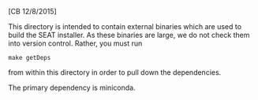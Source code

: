 [CB 12/8/2015]

This directory is intended to contain external binaries which are used to build the SEAT installer.  As these binaries are large, we do not check them into version control.  Rather, you must run

    make getDeps

from within this directory in order to pull down the dependencies.

The primary dependency is miniconda.